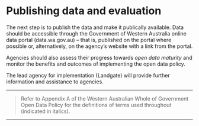 # Publishing data and evaluation
The next step is to publish the data and make it publically available. Data should be accessible through the
Government of Western Australia online data portal (data.wa.gov.au) – that is, published on the portal where
possible or, alternatively, on the agency’s website with a link from the portal.

Agencies should also assess their progress towards *open data maturity* and monitor the benefits and outcomes
of implementing the open data policy.

The lead agency for implementation (Landgate) will provide further information and assistance to agencies.

---

>Refer to Appendix A of the Western Australian Whole of Government Open Data Policy for the definitions of terms used
throughout (indicated in italics).

---
